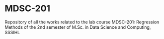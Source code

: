 # MDSC-201
Repository of all the works related to the lab course MDSC-201: Regression Methods of the 2nd semester of M.Sc. in Data Science and Computing, SSSIHL
